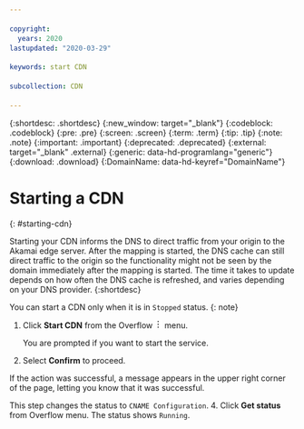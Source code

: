 ```yaml
---

copyright:
  years: 2020
lastupdated: "2020-03-29"

keywords: start CDN

subcollection: CDN

---
```

{:shortdesc: .shortdesc}
{:new_window: target="_blank"}
{:codeblock: .codeblock}
{:pre: .pre}
{:screen: .screen}
{:term: .term}
{:tip: .tip}
{:note: .note}
{:important: .important}
{:deprecated: .deprecated}
{:external: target="_blank" .external}
{:generic: data-hd-programlang="generic"}
{:download: .download}
{:DomainName: data-hd-keyref="DomainName"}


# Starting a CDN
{: #starting-cdn}

Starting your CDN informs the DNS to direct traffic from your origin to the Akamai edge server. After the mapping is started, the DNS cache can still direct traffic to the origin so the functionality might not be seen by the domain immediately after the mapping is started. The time it takes to update depends on how often the DNS cache is refreshed, and varies depending on your DNS provider.
{:shortdesc}

You can start a CDN only when it is in `Stopped` status.
{: note}

1. Click **Start CDN** from the Overflow ![Overflow menu](images/overflow.png) menu.

   You are prompted if you want to start the service.
2.  Select **Confirm** to proceed.

   If the action was successful, a message appears in the upper right corner of the page, letting you know that it was successful.

   This step changes the status to `CNAME Configuration`.
4. Click **Get status** from Overflow menu. The status shows `Running`.
